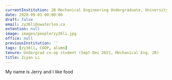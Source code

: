 ```yaml
---
currentInstitution: 2B Mechanical Engineering Undergraduate, University of Waterloo
date: 2020-09-01 00:00:00
draft: false
email: zy36li@uwaterloo.ca
extention: null
image: images/people/zy36li.jpg
office: null
previousInstitution: ''
tags: [zy36li, COOP, alumn]
tenure: Undergrad co-op student (Sept-Dec 2021, Mechanical Eng. 2B)
title: Ziyan Li
---
```



My name is Jerry and I like food
